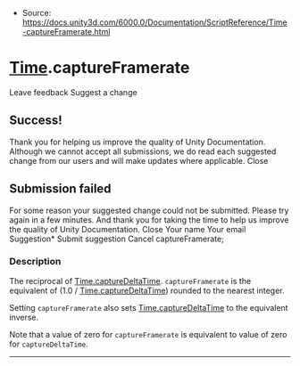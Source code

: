 * Source: https://docs.unity3d.com/6000.0/Documentation/ScriptReference/Time-captureFramerate.html

#  [Time](https://docs.unity3d.com/6000.0/Documentation/ScriptReference/Time.html).captureFramerate
Leave feedback
Suggest a change
## Success!
Thank you for helping us improve the quality of Unity Documentation. Although we cannot accept all submissions, we do read each suggested change from our users and will make updates where applicable.
Close
## Submission failed
For some reason your suggested change could not be submitted. Please <a>try again</a> in a few minutes. And thank you for taking the time to help us improve the quality of Unity Documentation.
Close
Your name Your email Suggestion* Submit suggestion
Cancel
captureFramerate; 
### Description
The reciprocal of [Time.captureDeltaTime](https://docs.unity3d.com/6000.0/Documentation/ScriptReference/Time-captureDeltaTime.html).
`captureFramerate` is the equivalent of (1.0 / [Time.captureDeltaTime](https://docs.unity3d.com/6000.0/Documentation/ScriptReference/Time-captureDeltaTime.html)) rounded to the nearest integer.  
  
Setting `captureFramerate` also sets [Time.captureDeltaTime](https://docs.unity3d.com/6000.0/Documentation/ScriptReference/Time-captureDeltaTime.html) to the equivalent inverse.  
  
Note that a value of zero for `captureFramerate` is equivalent to value of zero for `captureDeltaTime`.
* * *
